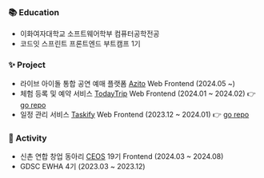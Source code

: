 ### 📚 Education
* 이화여자대학교 소프트웨어학부 컴퓨터공학전공
* 코드잇 스프린트 프론트엔드 부트캠프 1기 
### ✨ Project
* 라이브 아이돌 통합 공연 예매 플랫폼 [Azito](https://azito.kr/) Web Frontend (2024.05 ~) 
* 체험 등록 및 예약 서비스 [TodayTrip](https://today-trip.vercel.app/) Web Frontend (2024.01 ~ 2024.02) 👉 [go repo](https://github.com/youdame/TodayTrip)
* 일정 관리 서비스 [Taskify](https://taskify-harigari.vercel.app/) Web Frontend (2023.12 ~ 2024.01) 👉 [go repo](https://github.com/youdame/taskify)
### 🚀 Activity
* 신촌 연합 창업 동아리 [CEOS](https://ceos-sinchon.com/) 19기 Frontend (2024.03 ~ 2024.08)
* GDSC EWHA 4기 (2023.03 ~ 2023.12)

   
